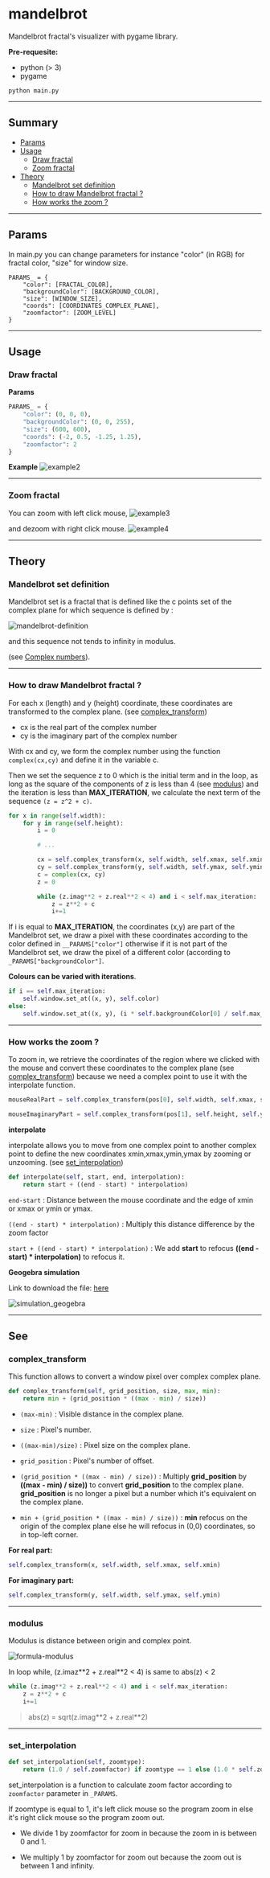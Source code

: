 # mandelbrot

Mandelbrot fractal's visualizer with pygame library. 

**Pre-requesite:**
- python (> 3)
- pygame

```
python main.py
```

---------------------------------------------------

## Summary
- [Params](#params)
- [Usage](#usage)
    - [Draw fractal](#draw)
    - [Zoom fractal](#zoom)
- [Theory](#theory)
    - [Mandelbrot set definition](#mandelbrot-set)
    - [How to draw Mandelbrot fractal ?](#how-draw-fractal)
    - [How works the zoom ?](#how-works-zoom)


---------------------------------------------------

<div id="params">

## Params
In main.py you can change parameters for instance "color" (in RGB) for fractal color, "size" for window size.
```
PARAMS_ = {
    "color": [FRACTAL_COLOR], 
    "backgroundColor": [BACKGROUND_COLOR], 
    "size": [WINDOW_SIZE], 
    "coords": [COORDINATES_COMPLEX_PLANE], 
    "zoomfactor": [ZOOM_LEVEL]
}
```
</div>

---------------------------------------------------


<div id="usage">

## Usage

<div id="draw">

### Draw fractal

**Params**
```py
PARAMS_ = {
    "color": (0, 0, 0), 
    "backgroundColor": (0, 0, 255), 
    "size": (600, 600), 
    "coords": (-2, 0.5, -1.25, 1.25), 
    "zoomfactor": 2
}
```
</div>

**Example**
![example2](/assets/example2.png)


---

<div id="zoom">

### Zoom fractal
You can zoom with left click mouse,
![example3](/assets/example3.png)

and dezoom with right click mouse.
![example4](/assets/example4.png)

</div>
</div>

---------------------------------------------------

<div id="theory">

## Theory

<div id="mandelbrot-set">

### Mandelbrot set definition

Mandelbrot set is a fractal that is defined like the c points set of the complex plane for which sequence is defined by : 

![mandelbrot-definition](assets/mandelbrot-definition.png)

and this sequence not tends to infinity in modulus.

(see [Complex numbers](https://www.mathsisfun.com/numbers/complex-numbers.html)).
<div>

---

<div id="how-draw-fractal">

### How to draw Mandelbrot fractal ?

For each x (length) and y (height) coordinate, these coordinates are transformed to the complex plane. (see [complex_transform](#complex_transform))

- cx is the real part of the complex number
- cy is the imaginary part of the complex number

With cx and cy, we form the complex number using the function ``complex(cx,cy)`` and define it in the variable c.

Then we set the sequence z to 0 which is the initial term and in the loop, as long as the square of the components of z is less than 4 (see [modulus](#modulus)) and the iteration is less than **MAX_ITERATION**, we calculate the next term of the sequence ``(z = z^2 + c)``.


```py
for x in range(self.width):
    for y in range(self.height):
        i = 0

        # ...

        cx = self.complex_transform(x, self.width, self.xmax, self.xmin)
        cy = self.complex_transform(y, self.width, self.ymax, self.ymin)
        c = complex(cx, cy)
        z = 0

        while (z.imag**2 + z.real**2 < 4) and i < self.max_iteration:
            z = z**2 + c
            i+=1
```

If i is equal to **MAX_ITERATION**, the coordinates (x,y) are part of the Mandelbrot set, we draw a pixel with these coordinates according to the color defined in ``__PARAMS["color"]`` otherwise if it is not part of the Mandelbrot set, we draw the pixel of a different color (according to ``_PARAMS["backgroundColor"]``.

**Colours can be varied with iterations**. 

```py
if i == self.max_iteration:
    self.window.set_at((x, y), self.color)
else:
    self.window.set_at((x, y), (i * self.backgroundColor[0] / self.max_iteration, i * self.backgroundColor[1] / self.max_iteration, i * self.backgroundColor[2] / self.max_iteration))
```


</div>

---

<div id="how-works-zoom">

### How works the zoom ?

To zoom in, we retrieve the coordinates of the region where we clicked with the mouse and convert these coordinates to the complex plane (see [complex_transform](#complex_transform)) because we need a complex point to use it with the interpolate function.

```py
mouseRealPart = self.complex_transform(pos[0], self.width, self.xmax, self.xmin)

mouseImaginaryPart = self.complex_transform(pos[1], self.height, self.ymax, self.ymin)
```

**interpolate**

interpolate allows you to move from one complex point to another complex point to define the new coordinates xmin,xmax,ymin,ymax by zooming or unzooming. (see [set_interpolation](#set_interpolation))

```py
def interpolate(self, start, end, interpolation):
    return start + ((end - start) * interpolation)
```

``end-start`` : Distance between the mouse coordinate and the edge of xmin or xmax or ymin or ymax.

``((end - start) * interpolation)`` : Multiply this distance difference by the zoom factor

``start + ((end - start) * interpolation)`` : We add **start** to refocus **((end - start) * interpolation)** to refocus it.

**Geogebra simulation**

Link to download the file: [here](assets/example_interpolate.ggb)

![simulation_geogebra](assets/simulation_geogebra.gif)


</div>


</div>

---

## See

<div id="complex_transform">


### complex_transform

This function allows to convert a window pixel over complex complex plane.

```py
def complex_transform(self, grid_position, size, max, min):
    return min + (grid_position * ((max - min) / size))
```

- ``(max-min)`` : Visible distance in the complex plane.
- ``size`` : Pixel's number.
- ``((max-min)/size)`` : Pixel size on the complex plane.
- ``grid_position`` : Pixel's number of offset.
- ``(grid_position * ((max - min) / size))`` : Multiply **grid_position** by **((max - min) / size))** to convert **grid_position** to the complex plane. **grid_position** is no longer a pixel but a number which it's equivalent on the complex plane.

- ``min + (grid_position * ((max - min) / size))`` : **min** refocus on the origin of the complex plane else he will refocus in (0,0) coordinates, so in top-left corner.

**For real part:**
```py
self.complex_transform(x, self.width, self.xmax, self.xmin)
```


**For imaginary part:**
```py
self.complex_transform(y, self.width, self.ymax, self.ymin)
```




</div>

---

<div id="modulus">

### modulus

Modulus is distance between origin and complex point. 

![formula-modulus](assets/formula-modulus.png)

In loop while, (z.imaz\**2 + z.real**2 < 4) is same to abs(z) < 2
```py
while (z.imag**2 + z.real**2 < 4) and i < self.max_iteration:
    z = z**2 + c
    i+=1
```

> abs(z) = sqrt(z.imag\**2 + z.real**2)

---

<div id="set_interpolation">

### set_interpolation

```py
def set_interpolation(self, zoomtype):
    return (1.0 / self.zoomfactor) if zoomtype == 1 else (1.0 * self.zoomfactor)
```

set_interpolation is a function to calculate zoom factor according to ``zoomfactor`` parameter in ``_PARAMS``.

If zoomtype is equal to 1, it's left click mouse so the program zoom in else it's right click mouse so the program zoom out.

- We divide 1 by zoomfactor for zoom in because the zoom in is between 0 and 1.

- We multiply 1 by zoomfactor for zoom out because the zoom out is between 1 and infinity.

</div>



